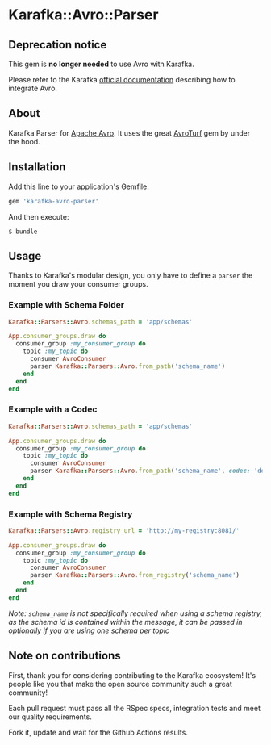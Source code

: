 # Karafka::Avro::Parser

## Deprecation notice

This gem is **no longer needed** to use Avro with Karafka.

Please refer to the Karafka [official documentation](https://karafka.io/docs/Deserialization/#apache-avro) describing how to integrate Avro.

## About

Karafka Parser for [Apache Avro](http://avro.apache.org/). It uses the great [AvroTurf](https://github.com/dasch/avro_turf) gem by under the hood.

## Installation

Add this line to your application's Gemfile:

```ruby
gem 'karafka-avro-parser'
```

And then execute:

    $ bundle

## Usage

Thanks to Karafka's modular design, you only have to define a `parser` the moment you draw your consumer groups.

### Example with Schema Folder

```ruby
Karafka::Parsers::Avro.schemas_path = 'app/schemas'

App.consumer_groups.draw do
  consumer_group :my_consumer_group do
    topic :my_topic do
      consumer AvroConsumer
      parser Karafka::Parsers::Avro.from_path('schema_name')
    end
  end
end
```

### Example with a Codec

```ruby
Karafka::Parsers::Avro.schemas_path = 'app/schemas'

App.consumer_groups.draw do
  consumer_group :my_consumer_group do
    topic :my_topic do
      consumer AvroConsumer
      parser Karafka::Parsers::Avro.from_path('schema_name', codec: 'deflate')
    end
  end
end
```

### Example with Schema Registry

```ruby
Karafka::Parsers::Avro.registry_url = 'http://my-registry:8081/'

App.consumer_groups.draw do
  consumer_group :my_consumer_group do
    topic :my_topic do
      consumer AvroConsumer
      parser Karafka::Parsers::Avro.from_registry('schema_name')
    end
  end
end
```

*Note: `schema_name` is not specifically required when using a schema registry, as the schema id is contained within the message, it can be passed in optionally if you are using one schema per topic*

## Note on contributions

First, thank you for considering contributing to the Karafka ecosystem! It's people like you that make the open source community such a great community!

Each pull request must pass all the RSpec specs, integration tests and meet our quality requirements.

Fork it, update and wait for the Github Actions results.
